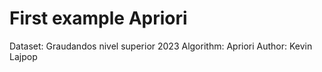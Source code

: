 # First example Apriori

Dataset: Graudandos nivel superior 2023
Algorithm: Apriori
Author: Kevin Lajpop
